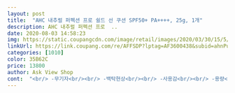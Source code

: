 ```yaml
---
layout: post 
title:  "AHC 내추럴 퍼펙션 프로 쉴드 선 쿠션 SPF50+ PA++++, 25g, 1개" 
description: AHC 내추럴 퍼펙션 프로  ..
date: 2020-08-03 14:58:23 
img: https://static.coupangcdn.com/image/retail/images/2020/03/30/15/5/7c24fcbb-f226-4e93-81b3-d2de78f738a1.jpg 
linkUrl: https://link.coupang.com/re/AFFSDP?lptag=AF3600438&subid=ahnPublicAsk&pageKey=1409366321&itemId=2445645365&vendorItemId=70439364940&traceid=V0-113-d56c883c84125ce4 
categories: [1010] 
color: 35B62C 
price: 13800 
author: Ask View Shop 
cont:  "<br/> -무기자<br/><br/> -백탁현상<br/><br/> -사용감<br/><br/> -용량<br/><br/> -쿨링감<br/><br/> -클렌징(물)<br/><br/> -클렌징(클렌징티슈 반응)<br/><br/> -피부타입<br/><br/> -향<br/>1.<br/> 가격 ⭐️⭐️⭐️⭐️<br/>1.<br/> 일단 종일 얼굴에 기름 안생깁니다.<br/><br/>2.<br/> 시원합니다<br/>2.<br/> 크기 ⭐️⭐️⭐️<br/>3.<br/> 제형 및 마무리 ⭐️⭐️⭐️⭐️⭐️<br/>3.<br/> 홍조 없어져요<br/>4.<br/> 성분 ⭐️⭐️⭐️⭐️<br/>ahc 무기자차 포뮬라(100%인지 모르겠음.<br/> 필자는 무기자차가 사실 뭔지 몰라요ㅜㅜ)<br/>ahc 물로 대부분 깔끔하게 닦임(그래도 딥세안 권장)<br/>ahc 보송, 살짝광, 김정문보다 매트하다보니 덜 끈적<br/>ahc 은은한 코튼후레쉬향+코튼플라워향 중간 정도(부드럽고, 은은한 꽃향 정도)<br/>ahc는 흰색이다보니 클렌징티슈색이 하얀색이라 흰색일듯요.<br/><br/>⭐️장점 요약⭐️<br/>가격은 세일가로 구매하면 적당한 것 같아요.<br/> 홈쇼핑에서도 대량으로 파는걸로 알고있는데, 저는 혼자 얼굴에만 톡톡 두들기는 용도로 쓰다보니까 그냥 이번 여름에 쓸만한 선쿠션 하나만 필요했거든요.<br/> 로켓배송이라 배송도 하루만에 오고 혼자 이번 여름에 쓸 예정이라면 이정도 가격은 합리적입니다!<br/>걱정말고 요거 사세요 모두들!<br/>건성피부는 김정문<br/>계속 두드리니 사라지지만 어느 정도 톤업은 되네요.<br/><br/>그래서 미루고 있었는데,<br/>그러다보니 로션 꾸덕한거 쓰게되고 많이 바르게 되고,<br/>근데 저같은 피부타입이시라면 식물나라는 좀 뜨고,<br/>급히 상품사진만 올려요.<br/><br/>김정문 무기자차 100%<br/>김정문 미끌거리는걸로 보아 딥세안해줘야함<br/>김정문 살짝 연두빛<br/>김정문 상쾌한 풀잎과 같은 티트리향 비스무레하게 남<br/>김정문 선쿠션, ahc선쿠션 비교<br/>김정문이 더 촉촉, 살짝번들, 촉촉하다보니 살짝 끈적<br/>내 인생 제대로 후기 쓰고 싶었던 첫 상품<br/>단, 피부가 겉도 속도 건조하신 분들은 약간 뻣뻣하다 느끼실수 있으니 꼭 참고해주세요<br/>둘 다 비슷하나 김정문이 더 시원하게 느껴짐.<br/><br/>둘 다 초반에는 있어요.<br/><br/>둘다 25g으로 대용량<br/>둘다 기존 선쿠션보다 월등하게 좋으나, 굳이 따지자면.<br/>.<br/><br/>둘다 말끔하게 지워짐<br/>둘다 성분도 괜찮고, 여름에 사용하기 좋음.<br/><br/>둘다, 두드르지않고 바르면 밀림현상 있어요.<br/><br/>딱 홍조 가려주는 정도입니다<br/>메이컵 후 반드시 두드리시길 바래요.<br/><br/>메이크업 베이스를 아주아주X100000얇게 발라서<br/>뭔 뻘짓을 한 건지... <br/><br/>뭘 바르던 이거 맨 위에 장착하면 종일 기름 한번도 안닦고<br/>바를때 시원하고 출근 1시간 걸리는데 가는 내내 땀안남<br/>사진은 설정바꾼걸 깜빡했더니 사용한 모습을 찍어놓은게 저장이 안되었네요... <br/> ㅜㅜ<br/>속은 건조하고 그거때문에 피부가 빨개지는<br/>심지어 보송보송해요!<br/>아마도 이거 고민하시는 분들 화해 어플에서 본 식물나라랑 비교하실텐데!<br/>야외에서 활동할 때 일반 쿠션으로는 자외선 차단이 힘들 것 같아서 선쿠션으로 구매했어요.<br/><br/>여기에 손으로 바르는 선크림까지 바르면 밀리는 느낌이라<br/>유분이 엄청 많습니다!!!<br/>이 정도.<br/>.<br/> 로 허접한 리뷰 마칠게요.<br/><br/>이거 레알 인생선팩트입니다<br/>이거 왜 이제 산거죠???<br/>이러다간 영영 못쓸까봐 이렇게라도 남겨봄니다.<br/><br/>일단 옛날에 AHC 선스틱을 사용한 적이 있었는데, 그건 너무 유분기도 많고 비위생적인 느낌이라서 얼굴에 쓰기에는 적합하지 않았는데 이건 쿠션 타입이라서 스틱형보다는 훨씬 나은 것 같습니다!<br/>저 리필사러 또올게요!<br/>저는 그냥 몇번만 두들겨서 간편하게 바를 수 있다는게 큰 장점인 것 같아서 엄청 작은 가방 들고다니는거 아니라면 추천합니다!<br/>저는 민감성 + 복합성(T존 지성, 볼 및 턱은 건성) 피부에요.<br/> 그래서 여름에 선크림 조금이라도 무거운거 바르면 T존에 여드름 올라오고 볼은 울긋불긋해지는 그런 피부인데 이건 피부가 뒤집어지는건 없었어요! 찾아보니까 무기자차 + 티트리 성분이 들어있던데 그래서 백탁현상도 없고 발랐을때 얼굴이 따갑거나 답답하거나 하지도 않았어요!<br/>저는 민감성+얼굴 겉엔 개기름 많이 나오구,<br/>저는 일단 화장한 얼굴 위에 수정용으로 바를 예정이라서 너무 무겁지 않고 얇게 발리고, 가벼우면서, 쿨링 기능도 살짝 들어가있는 그런 제품을 원했는데 이게 딱인 것 같아요.<br/> 선크림이나 옛날에 사용했던 선스틱 같은 경우는 여름에 사용하는 제품임에도 불구하고 유분기가 돌고 뭔가 파데랑 섞여서 흘러내려버리는 그런 느낌... <br/>? 이였는데 이건 그냥 톡톡 위에 덧바른 다음에 저절로 흡수되는 느낌이에요.<br/> 그리고 쿨링감이 있어서 여름에 가장 효과적인 것 같아요! 얼굴 위에 뭔가를 바른다는 생각보다는 그냥 촉촉한 제품을 한번 두들겨준다는 느낌... <br/>? 근데 또 바르고 시간 지나고 나면 유분기나 수분감이 남아있는게 아니라 살짝 보송해져서 저한테는 딱이였어요<br/>저도 같은 고민하고 이거 오전에 시키고 점심때 올리브영 갔거든요!<br/>저도 백탁 싫어하는데, 이건 비호감 정돈 아니고<br/>정말 대책없는 피부 타입인데요!<br/>제가 쓴 다른 화장품 후기 봐도 기름 덜생긴다했는데<br/>지성피부는 ahc<br/>추천  예민한 복합성 피부, 바르고 나서 유분기 있는 선크림이 싫다, 백탁이 강한 선크림이 싫다, 화장 위에 덧바르면서 자외선 차단을 하고싶다<br/>추천합니다.<br/><br/>쿠션으로 첨 사봤는데!!!!<br/>쿨링감 있다더니 레알 펙트에요!<br/>크기는 장점이 될 수도 있고 단점이 될 수도 있을 것 같아요.<br/> 일반 쿠션의 거의 2배 정도... <br/>? 그렇게 두꺼운건 아니지만 워낙 지름이 커서 처음에 깜짝 놀랐어요.<br/> 저는 보통 미니백을 들고 다니는데 수정용 쿠션 + 립 + 지갑 + 에어팟에 이 선쿠션까지 넣으면 완전 꽉차버려서 휴대성이 그렇게 좋지는 않아요 ㅠ 근데 장점은 크기가 커서 몇번만 톡톡 두드리면 얼굴 전체에 바를 수 있다는점.<br/>.<br/> 거울도 엄청 커서 눈이나 립 수정화장 할 때 엄청 편해요... <br/> ㅋㅋㅋㅋㅋ<br/>퍼프는 김정문이 끝이 뾰족해서 구석진 곳까지 꼼꼼하게 사용하기 편리함.<br/><br/>" 
---
```

